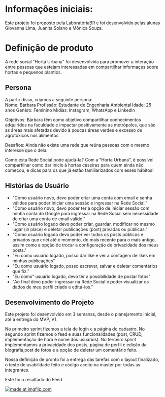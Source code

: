 # Informações iniciais:
Este projeto foi proposto pela LaboratóriaBR e foi desenvolvido pelas alunas Giovanna Lima, Juanita Solano e Mônica Souza.

# Definição de produto
A rede social "Horta Urbana" foi desenvolvida para promover a interação entre pessoas que estejam interessadas em compartilhar informaçes sobre hortas e pequenos plantios.

## Persona
A partir disso, criamos a seguinte persona:  
  Nome: Bárbara
  Profissão:  Estudante de Engenharia Ambiental
  Idade: 25 anos
  Genêro: Feminino
  Mídias: Instagram, WhatsApp e LinkedIn

  Objetivos:
  Bárbara têm como objetivo compartilhar conhecimentos adquiridos na faculdade e impactar positivamente as metrópoles, que são as áreas mais afetadas devido à poucas áreas verdes e excesso de agrotóxicos nos alimentos.
  
  Desafios: Ainda não existe uma rede que reúna pessoas com o mesmo interesse que o dela.
  
  Como esta Rede Social pode ajudá-la? Com a "Horta Urbana", é possível compartilhar como dar início à hortas caseiras para quem ainda não começou, e dicas para os que já estão familiarizados com esses hábitos! 

## Histórias de Usuário
- "Como usuário novo, devo poder criar uma conta com email e senha válidos para poder iniciar uma sessão e ingressar na Rede Social."
- "Como usuário novo, devo poder ter a opção de iniciar sessão com minha conta do Google para ingressar na Rede Social sem necessidade de criar uma conta de email válido."
- "Como usuário logado devo poder criar, guardar, modificar no mesmo lugar (in place) e deletar publicações (post) privadas ou públicas."
- "Como usuário logado devo poder ver todos os posts públicos e privados que criei até o momento, do mais recente para o mais antigo, assim como a opção de trocar a configuração de privacidade dos meus posts."
- "Eu como usuário logado, posso dar like e ver a contagem de likes em minhas publicações"
- "Eu como usuário logado, posso escrever, salvar e deletar comentários que fiz."
- "Eu como" usuário logado, devo ter a possibilidade de postar fotos"
- "Ao final devo poder ingressar na Rede Social e poder visualizar os dados de meu perfil criado e editá-los."

## Desenvolvimento do Projeto
Este projeto foi desenvolvido em 3 semanas, desde o planejamento inicial, até a entrega do MVP, V1.

No primeiro sprint fizemos a tela de login e a página de cadastro.
No segundo sprint fizemos o feed e suas funcionalidades (post, CRUD, implementação de hora e nome dos usuários).
No terceiro sprint implementamos a privacidade dos posts, página de perfil e edição da biografia,post de fotos e a opção de deletar um comentário feito.

Nossa definição de pronto foi a entrega das tarefas com o layout finalizado, o teste de usabilidade feito e código aceito na master por todas as integrantes.

Este foi o resultado do Feed  



<a href="https://imgflip.com/gif/3efx4t"><img src="https://i.imgflip.com/3efx4t.gif" title="made at imgflip.com"/></a>
